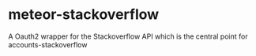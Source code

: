 # meteor-stackoverflow
A Oauth2 wrapper for the Stackoverflow API which is the central point for accounts-stackoverflow

